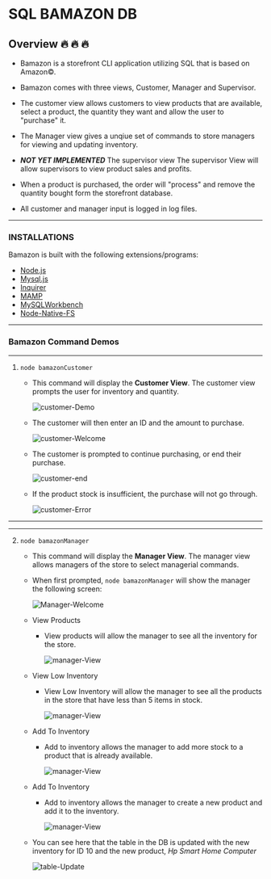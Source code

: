 # SQL BAMAZON DB

## Overview :fire: :fire: :fire:

* Bamazon is a storefront CLI application utilizing SQL that is based on Amazon©.

* Bamazon comes with three views, Customer, Manager and Supervisor.

* The customer view allows customers to view products that are available, select a product, the quantity they want and allow the user to "purchase" it.

* The Manager view gives a unqiue set of commands to store managers for viewing and updating inventory.

* ***NOT YET IMPLEMENTED*** The supervisor view The supervisor View will allow supervisors to view product sales and profits.

* When a product is purchased, the order will "process" and remove the quantity bought form the storefront database.

* All customer and manager input is logged in log files.

***

### INSTALLATIONS

Bamazon is built with the following extensions/programs:

* [Node.js](https://nodejs.org/en/)
* [Mysql.js](https://www.npmjs.com/package/mysql)
* [Inquirer](https://www.npmjs.com/package/inquirer)
* [MAMP](https://MAMP.info/en/downloads/)
* [MySQLWorkbench](https://dev.mysql.com/downloads/workbench/)
* [Node-Native-FS](https://nodejs.org/api/fs.html)

***

### Bamazon Command Demos

***

1. `node bamazonCustomer`

    * This command will display the **Customer View**. The customer view prompts the user for inventory and quantity.

        ![customer-Demo](./images/CUSTOMER_WELCOME_SCREEN.gif)

    * The customer will then enter an ID and the amount to purchase.

        ![customer-Welcome](./images/Customer_Purchase_Demo.gif)

    * The customer is prompted to continue purchasing, or end their purchase.

        ![customer-end](./images/Customer_end_demo.gif)

    * If the product stock is insufficient, the purchase will not go through.

        ![customer-Error](./images/Customer_Error.gif)

***
***

2. `node bamazonManager`

    * This command will display the **Manager View**. The manager view allows managers of the store to select managerial commands.

    * When first prompted, `node bamazonManager` will show the manager the following screen:

        ![Manager-Welcome](./images/Manager_Welcome_Demo.gif)

    * View Products

        * View products will allow the manager to see all the inventory for the store.

            ![manager-View](./images/Manager_View_Products.gif)

    * View Low Inventory

        * View Low Inventory will allow the manager to see all the products in the store that have less than 5 items in stock.

            ![manager-View](./images/Manager_Low_Inv_Demo.gif)

    * Add To Inventory

        * Add to inventory allows the manager to add more stock to a product that is already available.

            ![manager-View](./images/Manager_Add_Inv.gif)

    * Add To Inventory

        * Add to inventory allows the manager to create a new product and add it to the inventory.

            ![manager-View](./images/Manager_Add_New_Inv.gif)

    * You can see here that the table in the DB is updated with the new inventory for ID 10 and the new product, *Hp Smart Home Computer*

        ![table-Update](./images/tableupdate.png)